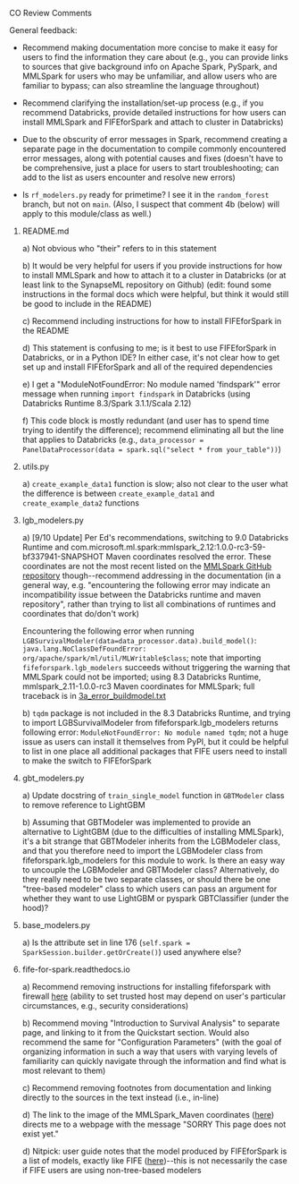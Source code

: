 CO Review Comments

General feedback:

- Recommend making documentation more concise to make it easy for users to find the information they care about
(e.g., you can provide links to sources that give background info on Apache Spark, PySpark, and MMLSpark 
for users who may be unfamiliar, and allow users who are familiar to bypass; can also streamline the language
throughout)

- Recommend clarifying the installation/set-up process (e.g., if you recommend Databricks, provide detailed
instructions for how users can install MMLSpark and FIFEforSpark and attach to cluster in Databricks)

- Due to the obscurity of error messages in Spark, recommend creating a separate page in the documentation to compile
commonly encountered error messages, along with potential causes and fixes (doesn't have to be comprehensive, 
just a place for users to start troubleshooting; can add to the list as users encounter and resolve new errors)

- Is `rf_modelers.py` ready for primetime? I see it in the `random_forest` branch, but not on `main`. (Also, I suspect
that comment 4b (below) will apply to this module/class as well.)


1) README.md

    a) Not obvious who "their" refers to in this statement

    b) It would be very helpful for users if you provide instructions for how to install MMLSpark and how 
	to attach it to a cluster in Databricks (or at least link to the SynapseML repository on Github)
	(edit: found some instructions in the formal docs which were helpful, but think it would still be 
	good to include in the README)

    c) Recommend including instructions for how to install FIFEforSpark in the README

    d) This statement is confusing to me; is it best to use FIFEforSpark in Databricks, or in a Python IDE?
	In either case, it's not clear how to get set up and install FIFEforSpark and all of the required dependencies

    e) I get a "ModuleNotFoundError: No module named 'findspark'" error message when running `import findspark`
	in Databricks (using Databricks Runtime 8.3/Spark 3.1.1/Scala 2.12)

    f) This code block is mostly redundant (and user has to spend time trying to identify the difference);
	recommend eliminating all but the line that applies to Databricks
	(e.g., `data_processor = PanelDataProcessor(data = spark.sql("select * from your_table"))`)

2) utils.py

    a) `create_example_data1` function is slow; also not clear to the user what the difference is between
	`create_example_data1` and `create_example_data2` functions

3) lgb_modelers.py

    a) [9/10 Update] Per Ed's recommendations, switching to 9.0 Databricks Runtime and 
	com.microsoft.ml.spark:mmlspark_2.12:1.0.0-rc3-59-bf337941-SNAPSHOT Maven coordinates resolved the error.
	These coordinates are not the most recent listed on the [MMLSpark GitHub repository](https://github.com/microsoft/SynapseML)
	though--recommend addressing in the documentation (in a general way, e.g. "encountering the following error may
	indicate an incompatibility issue between the Databricks runtime and maven repository", rather than
	trying to list all combinations of runtimes and coordinates that do/don't work)

	Encountering the following error when running `LGBSurvivalModeler(data=data_processor.data).build_model()`:
	`java.lang.NoClassDefFoundError: org/apache/spark/ml/util/MLWritable$class`; note that importing 
	`fifeforspark.lgb_modelers` succeeds without triggering the warning that MMLSpark could not be imported;
	using 8.3 Databricks Runtime, mmlspark_2.11-1.0.0-rc3 Maven coordinates for MMLSpark; full traceback is in 
	[3a_error_buildmodel.txt](3a_error_buildmodel.txt)

    b) `tqdm` package is not included in the 8.3 Databricks Runtime, and trying to import LGBSurvivalModeler
	from fifeforspark.lgb_modelers returns following error: `ModuleNotFoundError: No module named tqdm`;
	not a huge issue as users can install it themselves from PyPI, but it could be helpful to list in one place
	all additional packages that FIFE users need to install to make the switch to FIFEforSpark

4) gbt_modelers.py

    a) Update docstring of `train_single_model` function in `GBTModeler` class to remove reference to LightGBM

    b) Assuming that GBTModeler was implemented to provide an alternative to LightGBM (due to the difficulties of
	installing MMLSpark), it's a bit strange that GBTModeler inherits from the LGBModeler class, and that 
	you therefore need to import the LGBModeler class from fifeforspark.lgb_modelers for this module to work. 
	Is there an easy way to uncouple the LGBModeler and GBTModeler class? Alternatively, do they really need 
	to be two separate classes, or should there be one "tree-based modeler" class to which users can pass
	an argument for whether they want to use LightGBM or pyspark GBTClassifier (under the hood)?

5) base_modelers.py

    a) Is the attribute set in line 176 (`self.spark = SparkSession.builder.getOrCreate()`) used anywhere else?

6) fife-for-spark.readthedocs.io

    a) Recommend removing instructions for installing fifeforspark with firewall 
	[here](https://fife-for-spark.readthedocs.io/en/latest/user_guide.html) (ability to set trusted host 
	may depend on user's particular circumstances, e.g., security considerations)

    b) Recommend moving "Introduction to Survival Analysis" to separate page, and linking to it from the 
	Quickstart section. Would also recommend the same for "Configuration Parameters" 
	(with the goal of organizing information in such a way that users with varying levels 
	of familiarity can quickly navigate through the information and find what is most relevant to them)

    c) Recommend removing footnotes from documentation and linking directly to the sources in the text 
	instead (i.e., in-line)

    d) The link to the image of the MMLSpark_Maven coordinates 
	([here](https://fife-for-spark.readthedocs.io/en/latest/spark_help.html#how-to-download-mmlspark))
	directs me to a webpage with the message "SORRY This page does not exist yet."

    d) Nitpick: user guide notes that the model produced by FIFEforSpark is a list of models, exactly like FIFE
	([here](https://fife-for-spark.readthedocs.io/en/latest/user_guide.html#lgbsurvivalmodeler))--this is 
	not necessarily the case if FIFE users are using non-tree-based modelers